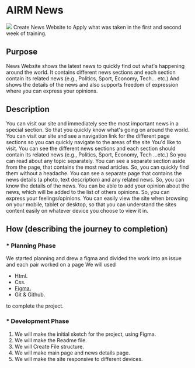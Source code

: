 # AIRM News
![](https://i.imgur.com/4AFESWe.png)
Create News Website to Apply what was taken in the first and second week of training.

## Purpose
News Website shows the latest news to quickly find out what's happening around the world. It contains different news sections and each section contain its related news (e.g., Politics, Sport, Economy, Tech... etc.) And shows the details of the news and also supports freedom of expression where you can express your opinions. 

## Description
You can visit our site and immediately see the most important news in a special section. So that you quickly know what's going on around the world. You can visit our site and see a navigation link for the different page sections so you can quickly navigate to the areas of the site You'd like to visit. You can see the different news sections and each section should contain its related news (e.g., Politics, Sport, Economy, Tech ...etc.) So you can read about any topic separately. You can see a separate section aside from the page, that contains the most read articles. So, you can quickly find them without a headache. You can see a separate page that contains the news details (a photo, text description) and any related news. So, you can know the details of the news. You can be able to add your opinion about the news, which will be added to the list of others opinions. So, you can express your feelings/opinions. You can easily view the site when browsing on your mobile, tablet or desktop, so that you can understand the sites content easily on whatever device you choose to view it in.

## How (describing the journey to completion)
### * Planning Phase
We started planning and drew a figma and divided the work into an issue and each pair worked on a page
We will used 
* Html.
* Css.
* [Figma.](https://www.figma.com/file/oBI6RgbeItB1yKLrIlw9NV/Untitled?node-id=8%3A85)
* Git & Github.

to complete the project.
### * Development Phase
1. We will make the initial sketch for the project, using Figma.
2. We will make the Readme file. 
3. We will Create File structure.
4. We will make main page and news details page.
5. We will make the site responsive to different devices.
